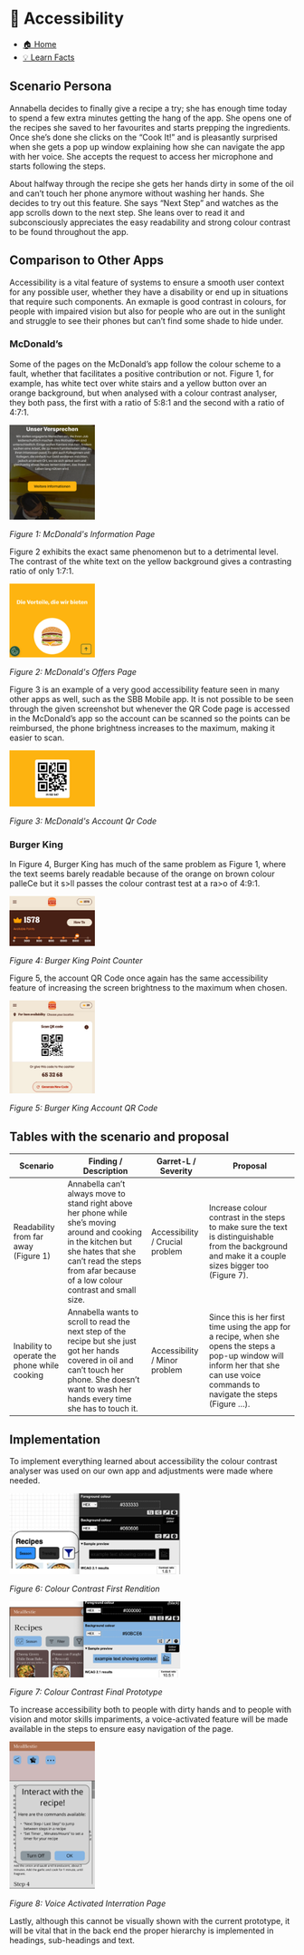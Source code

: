 # 🦽 Accessibility

- [🏠 Home](index.md)
- [💡 Learn Facts](LearnFacts/Learn%20Facts%20SW09.md)

## Scenario Persona
Annabella decides to finally give a recipe a try; she has enough time today to spend a few extra minutes getting the hang of the app. She opens one of the recipes she saved to her favourites and starts prepping the ingredients. Once she’s done she clicks on the “Cook It!” and is pleasantly surprised when she gets a pop up window explaining how she can navigate the app with her voice. She accepts the request to access her microphone and starts following the steps.

About halfway through the recipe she gets her hands dirty in some of the oil and can’t touch her phone anymore without washing her hands. She decides to try out this feature. She says “Next Step” and watches as the app scrolls down to the next step. She leans over to read it and subconsciously appreciates the easy readability and strong colour contrast to be found throughout the app.

## Comparison to Other Apps
Accessibility is a vital feature of systems to ensure a smooth user context for any possible user, whether they have a disability or end up in situations that require such components. An exmaple is good contrast in colours, for people with impaired vision but also for people who are out in the sunlight and struggle to see their phones but can’t find some shade to hide under.

### McDonald’s
Some of the pages on the McDonald’s app follow the colour scheme to a fault, whether that facilitates a positive contribution or not. Figure 1, for example, has white tect over white stairs and a yellow button over an orange background, but when analysed with a colour contrast analyser, they both pass, the first with a ratio of 5:8:1 and the second with a ratio of 4:7:1.

<img src="Images/sw09/sw09_2.png" alt="Screenshot 2024-11-12 at 09.46.37.jpeg" style="width:30%; height:auto;">

*Figure 1: McDonald's Information Page*

Figure 2 exhibits the exact same phenomenon but to a detrimental level. The contrast of the white text on the yellow background gives a contrasting ratio of only 1:7:1.

<img src="Images/sw09/sw09_3.png" alt="Screenshot 2024-11-12 at 09.46.37.jpeg" style="width:30%; height:auto;">

*Figure 2: McDonald's Offers Page*

Figure 3 is an example of a very good accessibility feature seen in many other apps as well, such as the SBB Mobile app. It is not possible to be seen through the given screenshot but whenever the QR Code page is accessed in the McDonald’s app so the account can be scanned so the points can be reimbursed, the phone brightness increases to the maximum, making it easier to scan.

<img src="Images/sw09/sw09_4.png" alt="Screenshot 2024-11-12 at 09.46.37.jpeg" style="width:30%; height:auto;">

*Figure 3: McDonald's Account Qr Code*

### Burger King

In Figure 4, Burger King has much of the same problem as Figure 1, where the text seems barely readable because of the orange on brown colour palleCe but it s>ll passes the colour contrast test at a ra>o of 4:9:1.

<img src="Images/sw09/sw09_5.png" alt="Screenshot 2024-11-12 at 09.46.37.jpeg" style="width:30%; height:auto;">

*Figure 4: Burger King Point Counter*
 
Figure 5, the account QR Code once again has the same accessibility feature of increasing the screen brightness to the maximum when chosen.

<img src="Images/sw09/sw09_6.png" alt="Screenshot 2024-11-12 at 09.46.37.jpeg" style="width:30%; height:auto;">

*Figure 5: Burger King Account QR Code*

## Tables with the scenario and proposal

| Scenario | Finding / Description | Garret-L / Severity | Proposal  |
| --- | --- | --- | --- |
| Readability from far away (Figure 1) | Annabella can’t always move to stand right above her phone while she’s moving around and cooking in the kitchen but she hates that she can’t read the steps from afar because of a low colour contrast and small size. | Accessibility / Crucial problem | Increase colour contrast in the steps to make sure the text is distinguishable from the background and make it a couple sizes bigger too (Figure 7). |
| Inability to operate the phone while cooking | Annabella wants to scroll to read the next step of the recipe but she just got her hands covered in oil and can’t touch her phone. She doesn’t want to wash her hands every time she has to touch it. | Accessibility / Minor problem | Since this is her first time using the app for a recipe, when she opens the steps a pop-up window will inform her that she can use voice commands to navigate the steps (Figure …). |

## Implementation
To implement everything learned about accessibility the colour contrast analyser was used on our own app and adjustments were made where needed.

<img src="Images/sw09/sw09_7.png" alt="Screenshot 2024-11-12 at 09.46.37.jpeg" style="width:60%; height:auto;">

*Figure 6: Colour Contrast First Rendition*

<img src="Images/sw09/sw09_8.png" alt="Screenshot 2024-11-12 at 09.46.37.jpeg" style="width:60%; height:auto;">

*Figure 7: Colour Contrast Final Prototype*

To increase accessibility both to people with dirty hands and to people with vision and motor skills impariments, a voice-activated feature will be made available in the steps to ensure easy navigation of the page.

<img src="Images/sw09/sw09_9.png" alt="Screenshot 2024-11-12 at 09.46.37.jpeg" style="width:30%; height:auto;">

*Figure 8: Voice Activated Interration Page*

Lastly, although this cannot be visually shown with the current prototype, it will be vital that in the back end the proper hierarchy is implemented in headings, sub-headings and text.